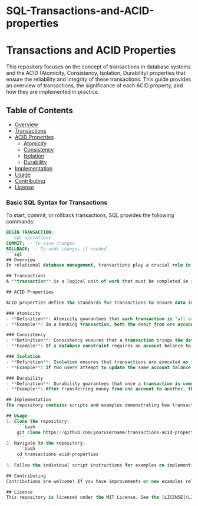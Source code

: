 # SQL-Transactions-and-ACID-properties
# Transactions and ACID Properties

This repository focuses on the concept of transactions in database systems and the ACID (Atomicity, Consistency, Isolation, Durability) properties that ensure the reliability and integrity of these transactions. This guide provides an overview of transactions, the significance of each ACID property, and how they are implemented in practice.

## Table of Contents
- [Overview](#overview)
- [Transactions](#transactions)
- [ACID Properties](#acid-properties)
  - [Atomicity](#atomicity)
  - [Consistency](#consistency)
  - [Isolation](#isolation)
  - [Durability](#durability)
- [Implementation](#implementation)
- [Usage](#usage)
- [Contributing](#contributing)
- [License](#license)


### Basic SQL Syntax for Transactions
To start, commit, or rollback transactions, SQL provides the following commands:

```sql
BEGIN TRANSACTION;
-- SQL operations
COMMIT; -- To save changes
ROLLBACK; -- To undo changes if needed
```sql
## Overview
In relational database management, transactions play a crucial role in managing and preserving data integrity. Each transaction is a sequence of one or more operations, treated as a single unit of work. To guarantee reliable transaction processing, databases adhere to the ACID properties, ensuring predictable and safe results.

## Transactions
A **transaction** is a logical unit of work that must be completed in its entirety or not at all. Transactions may involve operations like creating, updating, or deleting data in a database. If any part of a transaction fails, the whole transaction fails, ensuring that the database remains in a consistent state.

## ACID Properties

ACID properties define the standards for transactions to ensure data integrity and fault tolerance. Here’s a breakdown of each property:

### Atomicity
- **Definition**: Atomicity guarantees that each transaction is "all or nothing." If any part of the transaction fails, the entire transaction fails, and the database state is left unchanged.
- **Example**: In a banking transaction, both the debit from one account and the credit to another must occur. If either fails, neither should proceed.

### Consistency
- **Definition**: Consistency ensures that a transaction brings the database from one valid state to another, maintaining all predefined rules and constraints.
- **Example**: If a database constraint requires an account balance to be positive, a transaction that results in a negative balance will be rejected.

### Isolation
- **Definition**: Isolation ensures that transactions are executed as if they are isolated from each other, preventing unintended interference and maintaining data accuracy in concurrent processing.
- **Example**: If two users attempt to update the same account balance at the same time, isolation prevents one transaction from affecting the other until it is complete.

### Durability
- **Definition**: Durability guarantees that once a transaction is committed, its effects are permanently recorded, even in the event of a system failure.
- **Example**: After transferring money from one account to another, the update remains even if the system crashes afterward.

## Implementation
The repository contains scripts and examples demonstrating how transactions and ACID properties are implemented in various database management systems (DBMS). Each example illustrates how the properties work to preserve data integrity.

## Usage
1. Clone the repository:
    ```bash
    git clone https://github.com/yourusername/transactions-acid-properties.git
    ```
2. Navigate to the repository:
    ```bash
    cd transactions-acid-properties
    ```
3. Follow the individual script instructions for examples on implementing ACID properties in your preferred DBMS.

## Contributing
Contributions are welcome! If you have improvements or new examples related to transactions and ACID properties, please feel free to create a pull request.

## License
This repository is licensed under the MIT License. See the [LICENSE](LICENSE) file for more details.

